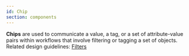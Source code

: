 ```yaml
---
id: Chip
section: components
---
```

**Chips** are used to communicate a value, a tag, or a set of attribute-value pairs within workflows that involve filtering or tagging a set of objects. Related design guidelines: [Filters](/design-guidelines/usage-and-behavior/filters)
